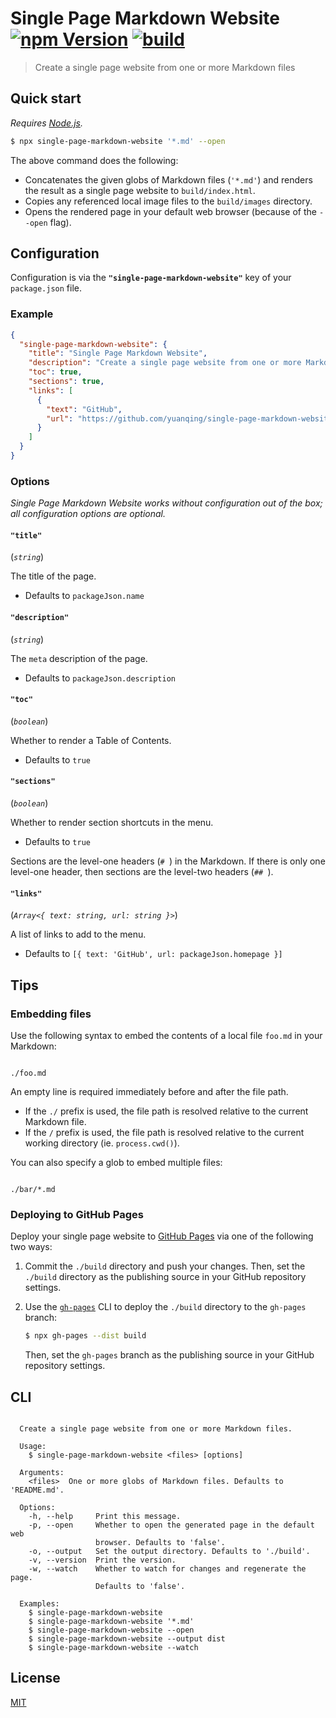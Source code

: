 # Single Page Markdown Website [![npm Version](https://img.shields.io/npm/v/single-page-markdown-website?cacheSeconds=1800)](https://www.npmjs.com/package/single-page-markdown-website) [![build](https://github.com/yuanqing/single-page-markdown-website/workflows/build/badge.svg)](https://github.com/yuanqing/single-page-markdown-website/actions?query=workflow%3Abuild)

> Create a single page website from one or more Markdown files

## Quick start

*Requires [Node.js](https://nodejs.org).*

```sh
$ npx single-page-markdown-website '*.md' --open
```

The above command does the following:

- Concatenates the given globs of Markdown files (`'*.md'`) and renders the result as a single page website to `build/index.html`.
- Copies any referenced local image files to the `build/images` directory.
- Opens the rendered page in your default web browser (because of the `--open` flag).

## Configuration

Configuration is via the **`"single-page-markdown-website"`** key of your `package.json` file.

### Example

```json
{
  "single-page-markdown-website": {
    "title": "Single Page Markdown Website",
    "description": "Create a single page website from one or more Markdown files",
    "toc": true,
    "sections": true,
    "links": [
      {
        "text": "GitHub",
        "url": "https://github.com/yuanqing/single-page-markdown-website"
      }
    ]
  }
}
```

### Options

*Single Page Markdown Website works without configuration out of the box; all configuration options are optional.*

#### `"title"`

(*`string`*)

The title of the page.

- Defaults to `packageJson.name`

#### `"description"`

(*`string`*)

The `meta` description of the page.

- Defaults to `packageJson.description`

#### `"toc"`

(*`boolean`*)

Whether to render a Table of Contents.

- Defaults to `true`

#### `"sections"`

(*`boolean`*)

Whether to render section shortcuts in the menu.

- Defaults to `true`

Sections are the level-one headers (`# `) in the Markdown. If there is only one level-one header, then sections are the level-two headers (`## `).

#### `"links"`

(*`Array<{ text: string, url: string }>`*)

A list of links to add to the menu.

- Defaults to `[{ text: 'GitHub', url: packageJson.homepage }]`

## Tips

### Embedding files

Use the following syntax to embed the contents of a local file `foo.md` in your Markdown:

```

./foo.md

```

An empty line is required immediately before and after the file path.

- If the `./` prefix is used, the file path is resolved relative to the current Markdown file.
- If the `/` prefix is used, the file path is resolved relative to the current working directory (ie. `process.cwd()`).

You can also specify a glob to embed multiple files:

```

./bar/*.md

```

### Deploying to GitHub Pages

Deploy your single page website to [GitHub Pages](https://docs.github.com/en/free-pro-team@latest/github/working-with-github-pages/configuring-a-publishing-source-for-your-github-pages-site) via one of the following two ways:

1. Commit the `./build` directory and push your changes. Then, set the `./build` directory as the publishing source in your GitHub repository settings.

2. Use the [`gh-pages`](https://github.com/tschaub/gh-pages) CLI to deploy the `./build` directory to the `gh-pages` branch:

    ```sh
    $ npx gh-pages --dist build
    ```

    Then, set the `gh-pages` branch as the publishing source in your GitHub repository settings.

## CLI

<!-- ``` markdown-interpolate: ts-node --project packages/single-page-markdown-website/tsconfig.json packages/single-page-markdown-website/src/cli.ts --help -->
```

  Create a single page website from one or more Markdown files.

  Usage:
    $ single-page-markdown-website <files> [options]

  Arguments:
    <files>  One or more globs of Markdown files. Defaults to 'README.md'.

  Options:
    -h, --help     Print this message.
    -p, --open     Whether to open the generated page in the default web
                   browser. Defaults to 'false'.
    -o, --output   Set the output directory. Defaults to './build'.
    -v, --version  Print the version.
    -w, --watch    Whether to watch for changes and regenerate the page.
                   Defaults to 'false'.

  Examples:
    $ single-page-markdown-website
    $ single-page-markdown-website '*.md'
    $ single-page-markdown-website --open
    $ single-page-markdown-website --output dist
    $ single-page-markdown-website --watch

```
<!-- ``` end -->

## License

[MIT](/LICENSE.md)
